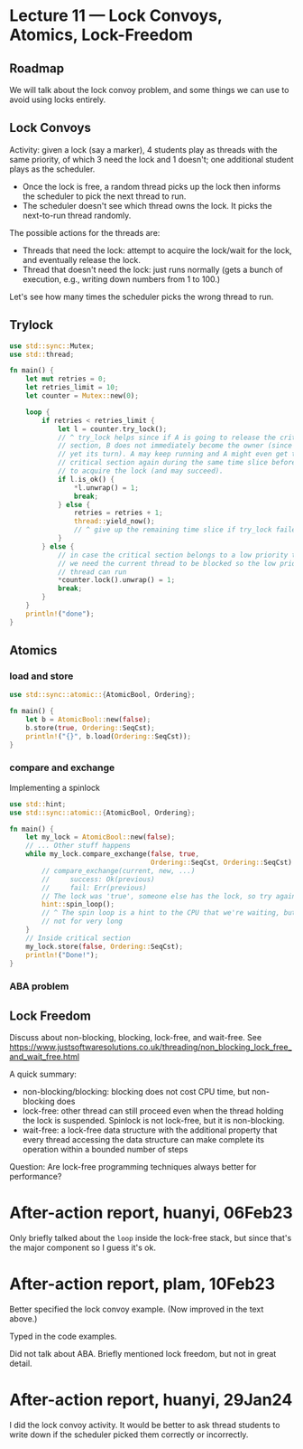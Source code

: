 # Lecture 11 — Lock Convoys, Atomics, Lock-Freedom

## Roadmap

We will talk about the lock convoy problem, and some things we can use to avoid
using locks entirely.

## Lock Convoys

Activity: given a lock (say a marker), 4 students play as threads with the same
priority, of which 3 need the lock and 1 doesn't; one additional student plays
as the scheduler.

- Once the lock is free, a random thread picks up the lock then informs the
  scheduler to pick the next thread to run.
- The scheduler doesn't see which thread owns the lock. It picks the next-to-run
  thread randomly.

The possible actions for the threads are:
- Threads that need the lock: attempt to acquire the lock/wait for the lock, and
  eventually release the lock.
- Thread that doesn't need the lock: just runs normally (gets a bunch of
  execution, e.g., writing down numbers from 1 to 100.)

Let's see how many times the scheduler picks the wrong thread to run.

## Trylock

```rust
use std::sync::Mutex;
use std::thread;

fn main() {
    let mut retries = 0;
    let retries_limit = 10;
    let counter = Mutex::new(0);

    loop {
        if retries < retries_limit {
            let l = counter.try_lock();
            // ^ try_lock helps since if A is going to release the critical
            // section, B does not immediately become the owner (since it is not
            // yet its turn). A may keep running and A might even get the
            // critical section again during the same time slice before B tries
            // to acquire the lock (and may succeed).
            if l.is_ok() {
                *l.unwrap() = 1;
                break;
            } else {
                retries = retries + 1;
                thread::yield_now();
                // ^ give up the remaining time slice if try_lock failed
            }
        } else {
            // in case the critical section belongs to a low priority thread and
            // we need the current thread to be blocked so the low priority
            // thread can run
            *counter.lock().unwrap() = 1;
            break;
        }
    }
    println!("done");
}
```

## Atomics

### load and store

```rust
use std::sync::atomic::{AtomicBool, Ordering};

fn main() {
    let b = AtomicBool::new(false);
    b.store(true, Ordering::SeqCst);
    println!("{}", b.load(Ordering::SeqCst));
}
```

### compare and exchange

Implementing a spinlock

```rust
use std::hint;
use std::sync::atomic::{AtomicBool, Ordering};

fn main() {
    let my_lock = AtomicBool::new(false);
    // ... Other stuff happens
    while my_lock.compare_exchange(false, true,
                                   Ordering::SeqCst, Ordering::SeqCst) == Err(true) {
        // compare_exchange(current, new, ...)
        //     success: Ok(previous)
        //     fail: Err(previous)
        // The lock was 'true', someone else has the lock, so try again
        hint::spin_loop();
        // ^ The spin loop is a hint to the CPU that we're waiting, but probably
        // not for very long
    }
    // Inside critical section
    my_lock.store(false, Ordering::SeqCst);
    println!("Done!");
}
```

### ABA problem

## Lock Freedom

Discuss about non-blocking, blocking, lock-free, and wait-free. See
<https://www.justsoftwaresolutions.co.uk/threading/non_blocking_lock_free_and_wait_free.html>

A quick summary:

- non-blocking/blocking: blocking does not cost CPU time, but non-blocking does
- lock-free: other thread can still proceed even when the thread holding the
  lock is suspended. Spinlock is not lock-free, but it is non-blocking.
- wait-free: a lock-free data structure with the additional property that
  every thread accessing the data structure can make complete its operation
  within a bounded number of steps

Question: Are lock-free programming techniques always better for performance?

# After-action report, huanyi, 06Feb23

Only briefly talked about the `loop` inside the lock-free stack, but since
that's the major component so I guess it's ok.

# After-action report, plam, 10Feb23

Better specified the lock convoy example. (Now improved in the text above.)

Typed in the code examples.

Did not talk about ABA. Briefly mentioned lock freedom, but not in great detail.

# After-action report, huanyi, 29Jan24

I did the lock convoy activity. It would be better to ask thread students to
write down if the scheduler picked them correctly or incorrectly.
